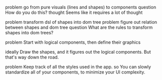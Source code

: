 problem go from pure visuals (lines and shapes) to components
  question How do you do this?
  thought Seems like it requires a lot of thought

problem transform dsl of shapes into dom tree
  problem figure out relation between shapes and dom tree
    question What are the rules to transform shapes into dom trees?

problem Start with logical components, then define their graphics

ideally Draw the shapes, and it figures out the logical components. But that's way down the road.

problem Keep track of all the styles used in the app.
  so You can slowly standardize all of your components, to minimize your UI complexity.
